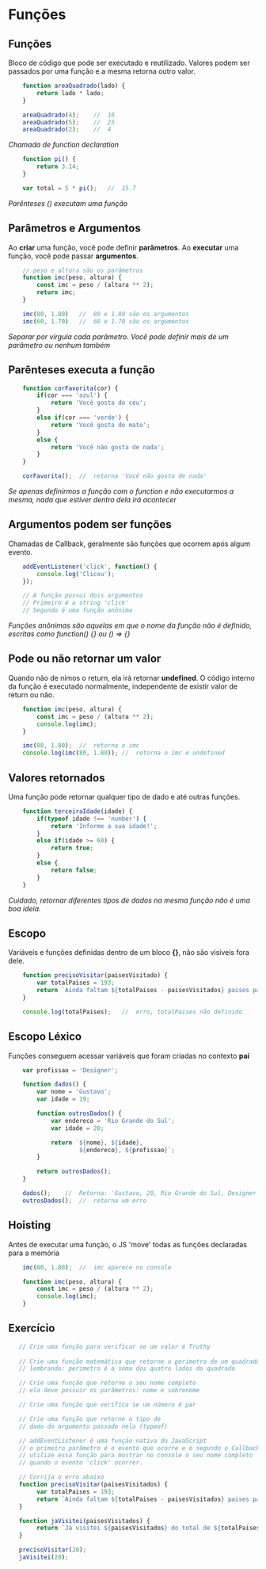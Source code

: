 # Funções

## Funções

Bloco de código que pode ser executado e reutilizado. Valores
podem ser passados por uma função e a mesma retorna outro
valor.

```js
    function areaQuadrado(lado) {
        return lado * lado;
    }

    areaQuadrado(4);    //  16
    areaQuadrado(5);    //  25
    areaQuadrado(2);    //  4
```

*Chamada de function declaration*

```js
    function pi() {
        return 3.14;
    }

    var total = 5 * pi();   //  15.7
```

*Parênteses () executam uma função*

## Parâmetros e Argumentos

Ao **criar** uma função, você pode definir **parâmetros**.
Ao **executar** uma função, você pode passar **argumentos**.

```js
    // peso e altura são os parâmetros
    function imc(peso, altura) {
        const imc = peso / (altura ** 2);
        return imc;
    }

    imc(80, 1.80)   //  80 e 1.80 são os argumentos
    imc(60, 1.70)   //  60 e 1.70 são os argumentos
```

*Separar por vírgula cada*
*parâmetro. Você pode definir*
*mais de um parâmetro ou nenhum*
*também*

## Parênteses executa a função

```js
    function corFavorita(cor) {
        if(cor === 'azul') {
            return 'Você gosta do céu';
        }
        else if(cor === 'verde') {
            return 'Você gosta de mato';
        }
        else {
            return 'Você não gosta de nada';
        }
    }

    corFavorita();  //  retorna 'Você não gosta de nada'
```

*Se apenas definirmos a função*
*com o function e não executarmos*
*a mesma, nada que estiver dentro*
*dela irá acontecer*

## Argumentos podem ser funções

Chamadas de Callback, geralmente são funções que ocorrem após
algum evento.

```js
    addEventListener('click', function() {
        console.log('Clicou');
    });

    // A função possui dois argumentos
    // Primeiro é a string 'click'
    // Segundo é uma função anônima
```

*Funções anônimas são aquelas em*
*que o nome da função não é*
*definido, escritas como*
*function() {} ou () => {}*

## Pode ou não retornar um valor

Quando não de nimos o return, ela irá retornar **undefined**.
O código interno da função é executado normalmente, independente
de existir valor de return ou não.

```js
    function imc(peso, altura) {
        const imc = peso / (altura ** 2);
        console.log(imc);
    }

    imc(80, 1.80);  //  retorna o imc
    console.log(imc(80, 1.80)); //  retorna o imc e undefined
```

## Valores retornados

Uma função pode retornar qualquer tipo de dado e até outras
funções.

```js
    function terceiraIdade(idade) {
        if(typeof idade !== 'number') {
            return 'Informe a sua idade!';
        }
        else if(idade >= 60) {
            return true;
        }
        else {
            return false;
        }
    }
```

*Cuidado, retornar diferentes*
*tipos de dados na mesma função*
*não é uma boa ideia.*

## Escopo

Variáveis e funções definidas dentro de um bloco **{}**, não são
visíveis fora dele.

```js
    function precisoVisitar(paisesVisitado) {
        var totalPaises = 193;
        return `Ainda faltam ${totalPaises - paisesVisitados} paises para visitar`;
    }

    console.log(totalPaises);   //  erro, totalPaises não definido
```

## Escopo Léxico

Funções conseguem acessar variáveis que foram criadas no
contexto **pai**

```js
    var profissao = 'Designer';

    function dados() {
        var nome = 'Gustavo';
        var idade = 19;

        function outrosDados() {
            var endereco = 'Rio Grande do Sul';
            var idade = 20;

            return `${nome}, ${idade},
                    ${endereco}, ${profissao}`;
        }

        return outrosDados();
    }

    dados();    //  Retorna: 'Gustavo, 20, Rio Grande do Sul, Designer'
    outrosDados();  //  retorna um erro
```

## Hoisting

Antes de executar uma função, o JS 'move' todas as funções
declaradas para a memória

```js
    imc(80, 1.80);  //  imc aparece no console

    function imc(peso, altura) {
        const imc = peso / (altura ** 2);
        console.log(imc);
    }
```

## Exercício

```js
   // Crie uma função para verificar se um valor é Truthy
   
   // Crie uma função matemática que retorne o perimetro de um quadrado
   // lembrando: perimetro é a soma dos quatro lados do quadrado

   // Crie uma função que retorne o seu nome completo
   // ela deve possuir os parâmetros: nome e sobrenome

   // Crie uma função que verifica se um número é par

   // Crie uma função que retorne o tipo de
   // dado do argumento passado nela (typeof)

   // addEventListener é uma função nativa do JavaScript
   // o primeiro parâmetro é o evento que ocorre e o segundo o Callback
   // utilize essa função para mostrar no console o seu nome completo
   // quando o evento 'click' ocorrer.

   // Corrija o erro abaixo
   function precisoVisitar(paisesVisitados) {
        var totalPaises = 193;
        return `Ainda faltam ${totalPaises - paisesVisitados} paises para visitar`;
   }

   function jaVisitei(paisesVisitados) {
        return `Já visitei ${paisesVisitados} do total de ${totalPaises} paises`;
   }

   precisoVisitar(20);
   jaVisitei(20);
```